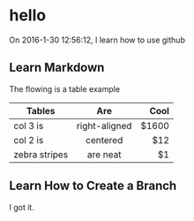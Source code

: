 # hello
On 2016-1-30 12:56:12, I learn how to use github

## Learn Markdown
The flowing is a table example

| Tables        | Are           | Cool  |
| ------------- |:-------------:| -----:|
| col 3 is      | right-aligned | $1600 |
| col 2 is      | centered      |   $12 |
| zebra stripes | are neat      |    $1 |

## Learn How to Create a Branch
I got it.
